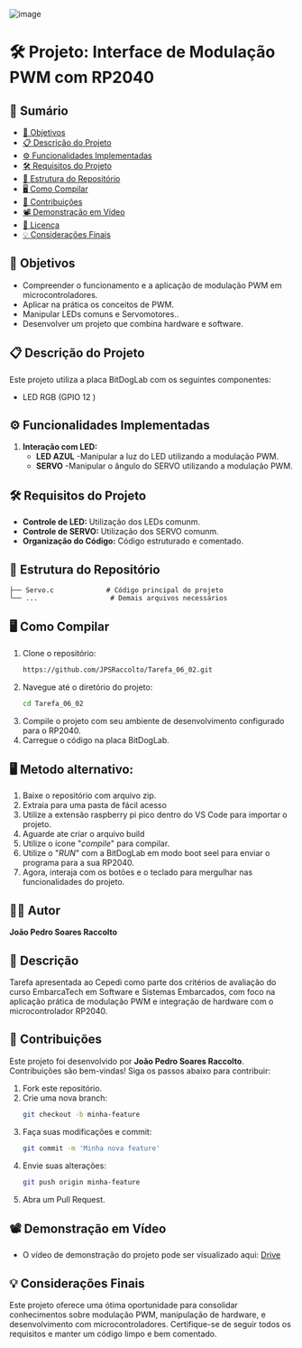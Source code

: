 ![image](https://github.com/user-attachments/assets/f2a5c9b8-6208-4723-8f46-1d74be421827)


# 🛠️ Projeto: Interface de Modulação PWM com RP2040

## 📑 Sumário
- [🎯 Objetivos](#-objetivos)
- [📋 Descrição do Projeto](#-descrição-do-projeto)
- [⚙️ Funcionalidades Implementadas](#%EF%B8%8F-funcionalidades-implementadas)
- [🛠️ Requisitos do Projeto](#%EF%B8%8F-requisitos-do-projeto)
- [📂 Estrutura do Repositório](#-estrutura-do-reposit%C3%A1rio)
- [🖥️ Como Compilar](#%EF%B8%8F-como-compilar)
- [🤝 Contribuições](#-contribui%C3%A7%C3%B5es)
- [📽️ Demonstração em Vídeo](#%EF%B8%8F-demonstra%C3%A7%C3%A3o-em-v%C3%ADdeo)
- [📜 Licença](#-licen%C3%A7a)
- [💡 Considerações Finais](#-considera%C3%A7%C3%B5es-finais)

## 🎯 Objetivos
- Compreender o funcionamento e a aplicação de modulação PWM em microcontroladores.
- Aplicar na prática os conceitos de PWM.
- Manipular LEDs comuns e Servomotores..
- Desenvolver um projeto que combina hardware e software.

## 📋 Descrição do Projeto
Este projeto utiliza a placa BitDogLab com os seguintes componentes:
- LED RGB (GPIO 12 )


## ⚙️ Funcionalidades Implementadas

1. **Interação com LED:**
   - **LED AZUL** -Manipular a luz do LED utilizando a modulação PWM.
   - **SERVO** -Manipular o ângulo do SERVO utilizando a modulação PWM. 

## 🛠️ Requisitos do Projeto
- **Controle de LED:** Utilização dos LEDs comunm.
- **Controle de SERVO:** Utilização dos SERVO comunm.
- **Organização do Código:** Código estruturado e comentado.

## 📂 Estrutura do Repositório
```
├── Servo.c             # Código principal do projeto
└── ...                  # Demais arquivos necessários
```

## 🖥️ Como Compilar
1. Clone o repositório:
   ```bash
   https://github.com/JPSRaccolto/Tarefa_06_02.git
   ```
2. Navegue até o diretório do projeto:
   ```bash
   cd Tarefa_06_02
   ```
3. Compile o projeto com seu ambiente de desenvolvimento configurado para o RP2040.
4. Carregue o código na placa BitDogLab.

## 🖥️ Metodo alternativo:
1. Baixe o repositório com arquivo zip.
2. Extraia para uma pasta de fácil acesso
3. Utilize a extensão raspberry pi pico dentro do VS Code para importar o projeto.
4. Aguarde ate criar o arquivo build
5. Utilize o ícone "_compile_" para compilar.
6. Utilize o "_RUN_" com a BitDogLab em modo boot seel para enviar o programa para a sua RP2040.
7. Agora, interaja com os botões e o teclado para mergulhar nas funcionalidades do projeto.

## 🧑‍💻 Autor
**João Pedro Soares Raccolto**

## 📝 Descrição
Tarefa apresentada ao Cepedi como parte dos critérios de avaliação do curso EmbarcaTech em Software e Sistemas Embarcados, com foco na aplicação prática de modulação PWM e integração de hardware com o microcontrolador RP2040.

## 🤝 Contribuições
Este projeto foi desenvolvido por **João Pedro Soares Raccolto**.
Contribuições são bem-vindas! Siga os passos abaixo para contribuir:

1. Fork este repositório.
2. Crie uma nova branch:
   ```bash
   git checkout -b minha-feature
   ```
3. Faça suas modificações e commit:
   ```bash
   git commit -m 'Minha nova feature'
   ```
4. Envie suas alterações:
   ```bash
   git push origin minha-feature
   ```
5. Abra um Pull Request.

## 📽️ Demonstração em Vídeo
- O vídeo de demonstração do projeto pode ser visualizado aqui: [Drive](https://drive.google.com/file/d/1OKjxvsKw-kHUj8Oae9fPBL7rlJ-GmjCs/view?usp=sharing)

## 💡 Considerações Finais
Este projeto oferece uma ótima oportunidade para consolidar conhecimentos sobre modulação PWM, manipulação de hardware, e desenvolvimento com microcontroladores. Certifique-se de seguir todos os requisitos e manter um código limpo e bem comentado.
